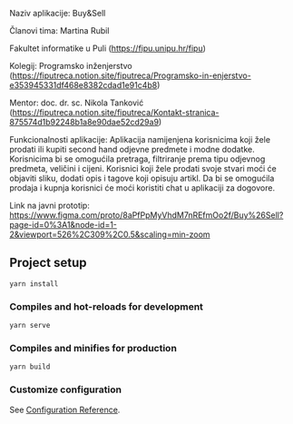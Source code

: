 Naziv aplikacije: Buy&Sell

Članovi tima: Martina Rubil

Fakultet informatike u Puli (https://fipu.unipu.hr/fipu)

Kolegij: Programsko inženjerstvo (https://fiputreca.notion.site/fiputreca/Programsko-in-enjerstvo-e353945331df468e8382cdad1e91c4b8)

Mentor: doc. dr. sc. Nikola Tanković (https://fiputreca.notion.site/fiputreca/Kontakt-stranica-875574d1b92248b1a8e90dae52cd29a9)

Funkcionalnosti aplikacije: Aplikacija namijenjena korisnicima koji žele prodati ili kupiti second hand odjevne predmete i modne dodatke. Korisnicima bi se omogućila pretraga, filtriranje prema tipu odjevnog predmeta, veličini i cijeni. Korisnici koji žele prodati svoje stvari moći će objaviti sliku, dodati opis i tagove koji opisuju artikl. Da bi se omogućila prodaja i kupnja korisnici će moći koristiti chat u aplikaciji za dogovore.

Link na javni prototip: https://www.figma.com/proto/8aPfPpMyVhdM7nREfmOo2f/Buy%26Sell?page-id=0%3A1&node-id=1-2&viewport=526%2C309%2C0.5&scaling=min-zoom

## Project setup

```
yarn install
```

### Compiles and hot-reloads for development

```
yarn serve
```

### Compiles and minifies for production

```
yarn build
```

### Customize configuration

See [Configuration Reference](https://cli.vuejs.org/config/).
